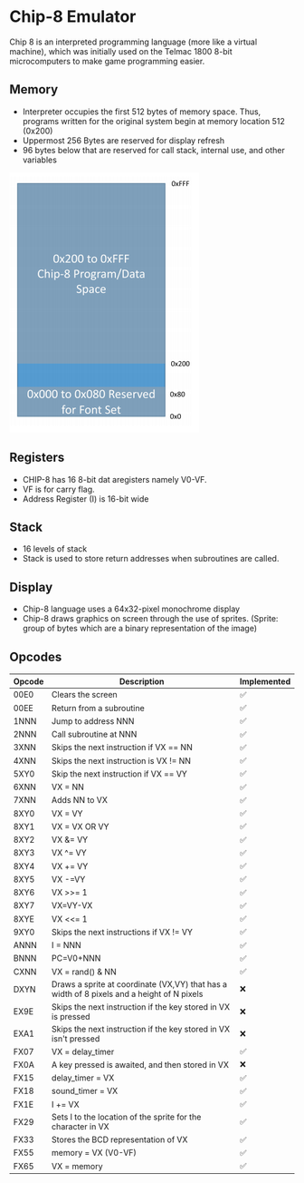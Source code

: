 # Chip-8 Emulator

Chip 8 is an interpreted programming language (more like a virtual machine), which was initially used on the Telmac 1800 8-bit microcomputers to make game programming easier.

## Memory
- Interpreter occupies the first 512 bytes of memory space. Thus, programs written for the original system begin at memory location 512 (0x200)
- Uppermost 256 Bytes are reserved for display refresh
- 96 bytes below that are reserved for call stack, internal use, and other variables

![Chip8 Memory layout](https://github.com/huzzziiii/Chip8-Emulator/blob/master/memory_layout.png)

## Registers
- CHIP-8 has 16 8-bit dat aregisters namely V0-VF.
- VF is for carry flag.
- Address Register (I) is 16-bit wide

## Stack
- 16 levels of stack
- Stack is used to store return addresses when subroutines are called.

## Display
- Chip-8 language uses a 64x32-pixel monochrome display
- Chip-8 draws graphics on screen through the use of sprites. (Sprite: group of bytes which are a binary representation of the image)

## Opcodes

| Opcode | Description | Implemented |
| ------- | ----------- | ----------- |
| 00E0    | Clears the screen | :white_check_mark:|
| 00EE    | Return from a subroutine | :white_check_mark:|
| 1NNN    | Jump to address NNN | :white_check_mark:|
| 2NNN    | Call subroutine at NNN | :white_check_mark:|
| 3XNN    | Skips the next instruction if VX == NN | :white_check_mark:|
| 4XNN    | Skips the next instruction is VX != NN | :white_check_mark:|
| 5XY0    | Skip the next instruction if VX == VY | :white_check_mark:|
| 6XNN    | VX = NN | :white_check_mark:|
| 7XNN    | Adds NN to VX | :white_check_mark:|
| 8XY0    | VX = VY | :white_check_mark:|
| 8XY1    | VX = VX OR VY | :white_check_mark:|
| 8XY2    | VX &= VY | :white_check_mark:|
| 8XY3    | VX ^= VY | :white_check_mark:|
| 8XY4    | VX += VY | :white_check_mark:|
| 8XY5    | VX -=VY | :white_check_mark:|
| 8XY6    | VX >>= 1 | :white_check_mark:|
| 8XY7    | VX=VY-VX | :white_check_mark:|
| 8XYE    | VX <<= 1 | :white_check_mark:|
| 9XY0    | Skips the next instructions if VX != VY | :white_check_mark:|
| ANNN    | I = NNN | :white_check_mark:|
| BNNN    | PC=V0+NNN | :white_check_mark:|
| CXNN    | VX = rand() & NN | :white_check_mark:|
| DXYN    | Draws a sprite at coordinate (VX,VY) that has a width of 8 pixels and a height of N pixels | :x:|
| EX9E    | Skips the next instruction if the key stored in VX is pressed | :x:|
| EXA1    | Skips the next instruction if the key stored in VX isn't pressed | :x:|
| FX07    | VX = delay_timer | :white_check_mark:|
| FX0A    | A key pressed is awaited, and then stored in VX | :x:|
| FX15    | delay_timer = VX | :white_check_mark:|
| FX18    | sound_timer = VX | :white_check_mark:|
| FX1E    | I += VX | :white_check_mark:|
| FX29    | Sets I to the location of the sprite for the character in VX | :white_check_mark:|
| FX33    | Stores the BCD representation of VX | :white_check_mark:|
| FX55    | memory = VX (V0-VF) | :white_check_mark:|
| FX65    | VX = memory | :white_check_mark:|
